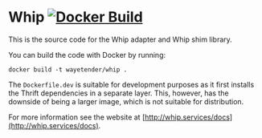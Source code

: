 # Whip [![Docker Build](https://img.shields.io/docker/build/wayetender/whip.svg?maxAge=25920)](https://hub.docker.com/r/wayetender/whip/)

This is the source code for the Whip adapter and Whip shim library.

You can build the code with Docker by running:

	docker build -t wayetender/whip .

The `Dockerfile.dev` is suitable for development purposes as it first
installs the Thrift dependencies in a separate layer. This, however, has
the downside of being a larger image, which is not suitable for distribution.

For more information see the website at 
[http://whip.services/docs](http://whip.services/docs).
